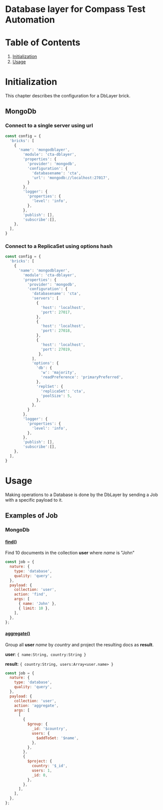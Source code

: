 Database layer for Compass Test Automation
===
# Table of Contents
1. [Initialization](#initialization)
2. [Usage](#usage)

# Initialization
This chapter describes the configuration for a DbLayer brick.
## MongoDb
### Connect to a single server using url
```js
const config = {
  'bricks': [
    {
      'name': 'mongodblayer',
        'module': 'cta-dblayer',
        'properties': {
          'provider': 'mongodb',
          'configuration': {
            'databasename': 'cta',
            'url': 'mongodb://localhost:27017',
          }
        },
        'logger': {
          'properties': {
            'level': 'info',
          },
        },
        'publish': [],
        'subscribe':[],
    },
  ],
}
```
### Connect to a ReplicaSet using options hash
```js
const config = {
  'bricks': [
    {
      'name': 'mongodblayer',
        'module': 'cta-dblayer',
        'properties': {
          'provider': 'mongodb',
          'configuration': {
            'databasename': 'cta',
            'servers': [
              {
                'host': 'localhost',
                'port': 27017,
              },
              {
                'host': 'localhost',
                'port': 27018,
              },
              {
                'host': 'localhost',
                'port': 27019,
               },
            ],
            'options': {
              'db': {
                'w': 'majority',
                'readPreference': 'primaryPreferred',
              },
              'replSet': {
                'replicaSet': 'cta',
                'poolSize': 5,
              },
            },
          }
        },
        'logger': {
          'properties': {
            'level': 'info',
          },
        },
        'publish': [],
        'subscribe':[],
    },
  ],
}
```

# Usage
Making operations to a Database is done by the DbLayer by sending a Job with a specific payload to it.
## Examples of Job
### MongoDb
#### [find()](http://mongodb.github.io/node-mongodb-native/2.2/api/Collection.html#find)
Find 10 documents in the collection **user** where *name* is "John"
```js
const job = {
  nature: {
    type: 'database',
    quality: 'query',
  },
  payload: {
    collection: 'user',
    action: 'find',
    args: [
      { name: 'John' },
      { limit: 10 },
    ],
  },
};
```
#### [aggregate()](http://mongodb.github.io/node-mongodb-native/2.2/api/Collection.html#aggregate)
Group all **user** *name* by *country* and project the resulting docs as **result**.

**user**: `{ name:String, country:String }`

**result**: `{ country:String, users:Array<user.name> }`

```js
const job = {
  nature: {
    type: 'database',
    quality: 'query',
  },
  payload: {
    collection: 'user',
    action: 'aggregate',
    args: [
      [
        {
          $group: {
            _id: '$country',
            users: {
              $addToSet: '$name',
            },
          },
        },
        {
          $project: {
            country: '$_id',
            users: 1,
            _id: 0,
          },
        },
      ],
    ],
  },
};
```
